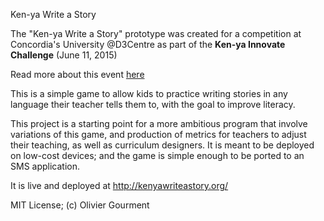 Ken-ya Write a Story

The "Ken-ya Write a Story" prototype was created for a competition at Concordia's University @D3Centre as part of the **Ken-ya Innovate Challenge** (June 11, 2015)

Read more about this event [here](http://socialinnovationchallenges.splashthat.com/)

This is a simple game to allow kids to practice writing stories in any language their teacher tells them to, with the goal to improve literacy.

This project is a starting point for a more ambitious program that involve variations of this game, and production of metrics for teachers to adjust their teaching, as well as curriculum designers. It is meant to be deployed on low-cost devices; and the game is simple enough to be ported to an SMS application.

It is live and deployed at http://kenyawriteastory.org/


MIT License; (c) Olivier Gourment
